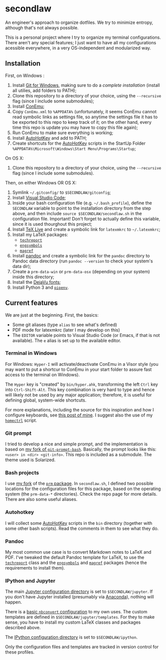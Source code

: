 secondlaw
=========

An engineer's approach to organize dotfiles. We try to minimize entropy, although that's not always possible.

This is a personal project where I try to organize my terminal configurations. There aren't any special features; I just want to have all my configurations acessible everywhere, in a very OS-independent and modularized way.

## Installation

First, on Windows :

1. Install [Git for Windows](https://git-for-windows.github.io/), making sure to do a *complete installation* (install all utilies, add folders to PATH);
2. Clone this repository to a directory of your choice, using the `--recursive` flag (since I include some submodules);
3. Install [ConEmu](https://conemu.github.io/);
4. Copy `ConEmu.xml` to `%APPDATA%` (unfortunately, it seems ConEmu cannot read symbolic links as settings file, so anytime the settings file it has to be exported to this repo to keep track of it; on the other hand, every time this repo is update you may have to copy this file again);
5. Run ConEmu to make sure everything is working;
6. Install [AutoHotKey][ahk] and add to PATH;
7. Create shortcuts for the [AutoHotKey][ahk] scripts in the StartUp Folder `%APPDATA%\Microsoft\Windows\Start Menu\Programs\Startup`;

On OS X:

1. Clone this repository to a directory of your choice, using the `--recursive` flag (since I include some submodules).

Then, on either Windows OR OS X:

1. Symlink `~/.gitconfig/` to `$SECONDLAW/gitconfig`;
2. Install [Visual Studio Code](https://code.visualstudio.com/);
3. Inside your bash configuration file (e.g. `~/.bash_profile`), define the `SECONDLAW` variable to point to the installation directory from the step above, and then include `source $SECONDLAW/secondlaw.sh` in the configuration file. Important! Don't forget to actually define this variable, since it is used thourghout this project;
4. Install [TeX Live](https://www.tug.org/texlive/) and create a symbolic link for `latexmkrc` to `~/.latexmkrc`;
5. Install my LaTeX packages:
    * [`techreport`](https://github.com/fabiofortkamp/techreport)
    * [`engsymbols`](https://github.com/fabiofortkamp/engsymbols)
    * [`magref`](https://github.com/PoloMag/magref-latex)
6. Install [pandoc](http://pandoc.org) and create a symbolic link for the `pandoc` directory to Pandoc data directory (run `pandoc --version` to check your system's data dir);
7. Create a `prm-data-win` or `prm-data-osx` (depending on your system) inside this directory;
8. Install the [DejaVu fonts](https://dejavu-fonts.github.io/);
9. Install Python 3 and [`pipenv`](https://github.com/pypa/pipenv).

## Current features

We are just at the beginning. First, the basics:

* Some git aliases (type `alias` to see what's defined)
* PDF mode for latexmkrc (later I may develop on this)
* The `EDITOR` variable points to Visual Studio Code (or Emacs, if that is not available). The `e` alias is set up to the available editor.

### Terminal in Windows

For Windows: `Hyper-I` will activate/deactivate ConEmu in a Visor style (you may want to put a shortcur to ConEmu in your start folder to assure fast access to the terminal on Windows).

The `Hyper` key is "created" by `bin/hyper.ahk`, transforming the left `Ctrl` key into `Ctrl-Shift-Alt`. This key combination is very hard to type and hence will likely not be used by any major application; therefore, it is useful for defining global, system-wide shortcuts.

For more explanations, including the source for this inspiration and how I configure keyboards, see [this post of mine](http://thermocode.net/blog/keyboard/). I suggest also the use of my [`homectrl`][homectrl] script.

### Git prompt

I tried to develop a nice and simple prompt, and the implementation is based on [my fork of `git-prompt-bash`](https://github.com/fabiofortkamp/bash-git-prompt). Basically, the prompt looks like this: `<user> in <dir> <git-info>`. This repo is included as a submodule. The theme used is Solarized.

### Bash projects

I use [my fork](https://github.com/fabiofortkamp/prm) of the [`prm` package](https://github.com/eivind88/prm). In `secondlaw.sh`, I defined two possible locations for the configuration files for this package, based on the operating system (the `prm-data-*` directories). Check the repo page for more details. There are also some useful aliases.

### Autohotkey

I will collect some [AutoHotKey][ahk] scripts in the `bin` directory (together with some other bash scripts). Read the comments in them to see what they do.

[ahk]: http://autohotkey.com
[homectrl]: https://github.com/fabiofortkamp/homectrl

### Pandoc

My most common use case is to convert Markdown notes to LaTeX and PDF. I've tweaked the default Pandoc template for LaTeX, to use the [`techreport`](https://github.com/fabiofortkamp/techreport) class and the [`engsymbols`](https://github.com/fabiofortkamp/engsymbols) and [`magref`](https://github.com/PoloMag/magref-latex) packages (hence the requirements to install them).

### IPython and Jupyter

The main [Jupyter configuration directory][jupconfig] is set to `$SECONDLAW/jupyter`. If you don't have Jupyter installed (presumably via [Anaconda][Anaconda]), nothing will happen.

There is a [basic `nbconvert` configuration][nbconvert-config] to my own uses. The custom templates are defined in `$SECONDLAW/jupyter/templates`. For they to make sense, you have to install my custom LaTeX classes and packages described above.

The [IPython configuration directory][ipython-profile] is set to `$SECONDLAW/ipython`.

Only the configuration files and templates are tracked in version control for these profiles.

[jupconfig]: https://jupyter.readthedocs.io/en/latest/projects/jupyter-directories.html

[nbconvert-config]: https://nbconvert.readthedocs.io/en/stable/config_options.html

[Anaconda]: https://www.continuum.io/downloads

[ipython-profile]: https://ipython.readthedocs.io/en/stable/config/index.html#configuring-ipython

